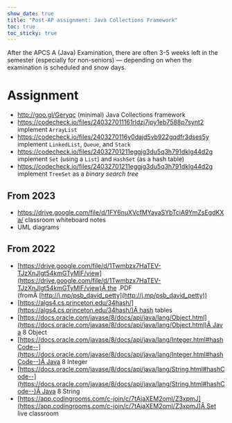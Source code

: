 ```yaml
---
show_date: true
title: "Post-AP assignment: Java Collections Framework"
toc: true
toc_sticky: true
---
```

After the APCS A (Java)  Examination, there are often 3-5 weeks left in the semester (especially for non-seniors) &mdash; depending on when the examination is scheduled and snow days.

# Assignment
- http://goo.gl/Geryqc (minimal) Java Collections framework
- https://codecheck.io/files/240327011161rldzj7jpy1eb7588p7synt2 implement `ArrayList`
- https://codecheck.io/files/2403270116y0dajd5vb922gqdfr3dses5y implement `LinkedList`, `Queue`, and `Stack`
- https://codecheck.io/files/24032701211eggjg3du5q3h791dklg44d2g implement `Set` (using a `List`) and `HashSet` (as a hash table)
- https://codecheck.io/files/24032701211eggjg3du5q3h791dklg44d2g implement `TreeSet` as a *binary search tree*

## From 2023
- https://drive.google.com/file/d/1FY6nuXVcfMYayaSYbTciA9YmZsEgdKXa/ classroom whiteboard notes
-  UML diagrams

## From 2022
- [https://drive.google.com/file/d/1Twmbzx7HaTEV-TJzXnJlgt54kmGTyMlF/view](https://drive.google.com/file/d/1Twmbzx7HaTEV-TJzXnJlgt54kmGTyMlF/view)Â the .PDF (fromÂ [http://j.mp/psb_david_petty](http://j.mp/psb_david_petty))
- [https://algs4.cs.princeton.edu/34hash/](https://algs4.cs.princeton.edu/34hash/)Â hash tables
- [https://docs.oracle.com/javase/8/docs/api/java/lang/Object.html](https://docs.oracle.com/javase/8/docs/api/java/lang/Object.html)Â Java 8 Object
- [https://docs.oracle.com/javase/8/docs/api/java/lang/Integer.html#hashCode--](https://docs.oracle.com/javase/8/docs/api/java/lang/Integer.html#hashCode--)Â Java 8 Integer
- [https://docs.oracle.com/javase/8/docs/api/java/lang/String.html#hashCode--](https://docs.oracle.com/javase/8/docs/api/java/lang/String.html#hashCode--)Â Java 8 String
- [https://app.codingrooms.com/c-join/c/7tAjaXEM2omI/Z3xpmJ](https://app.codingrooms.com/c-join/c/7tAjaXEM2omI/Z3xpmJ)Â Set live classroom

<!-- Modified 2024-03-26:21:32:33 -->
